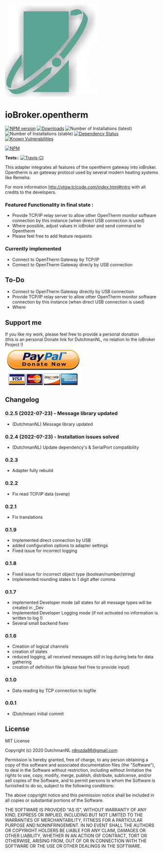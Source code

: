 ![Logo](admin/opentherm.png)
# ioBroker.opentherm

[![NPM version](http://img.shields.io/npm/v/iobroker.opentherm.svg)](https://www.npmjs.com/package/iobroker.opentherm)
[![Downloads](https://img.shields.io/npm/dm/iobroker.opentherm.svg)](https://www.npmjs.com/package/iobroker.opentherm)
![Number of Installations (latest)](http://iobroker.live/badges/opentherm-installed.svg)
![Number of Installations (stable)](http://iobroker.live/badges/opentherm-stable.svg)
[![Dependency Status](https://img.shields.io/david/DrozmotiX/ioBroker.opentherm.svg)](https://david-dm.org/DrozmotiX/ioBroker.opentherm)
[![Known Vulnerabilities](https://snyk.io/test/github/DrozmotiX/ioBroker.opentherm/badge.svg)](https://snyk.io/test/github/DrozmotiX/ioBroker.opentherm)

[![NPM](https://nodei.co/npm/ioBroker.opentherm.png?downloads=true)](https://nodei.co/npm/ioBroker.opentherm/)

**Tests:**: [![Travis-CI](http://img.shields.io/travis/DrozmotiX/iobroker.opentherm/master.svg)](https://travis-ci.org/DrozmotiX/ioBroker.opentherm)

This adapter integrates all features of the opentherm gateway into ioBroker.
Opentherm is an gateway protocol used by several modern heating systems like Remeha.

For more information http://otgw.tclcode.com/index.html#intro with all credits to the developers.

### Featured Functionality in final state :
* Provide TCP/IP relay server to allow other OpenTherm monitor software connection by this instance (when direct USB connection is used)
* Where possible, adjust values in ioBroker and send command to Opentherm
* Please feel free to add feature requests 

### Currently implemented

* Connect to OpenTherm Gateway by TCP/IP
* Connect to OpenTherm Gateway direcly by USB connection

## To-Do
* Connect to OpenTherm Gateway directly by USB connection
* Provide TCP/IP relay server to allow other OpenTherm monitor software connection by this instance (when direct USB connection is used)
* Where 

## Support me
If you like my work, please feel free to provide a personal donation  
(this is an personal Donate link for DutchmanNL, no relation to the ioBroker Project !)  
[![Donate](https://raw.githubusercontent.com/DrozmotiX/ioBroker.wled/master/admin/button.png)](http://paypal.me/DutchmanNL)

## Changelog

### 0.2.5 (2022-07-23) - Message library updated
* (DutchmanNL) Message library updated

### 0.2.4 (2022-07-23) - Installation issues solved
* (DutchmanNL) Update dependency's & SerialPort compatibility

### 0.2.3
* Adapter fully rebuild

### 0.2.2
* Fix read TCP/IP data (svenp)

### 0.2.1
* Fix translations

### 0.1.9
* Implemented direct connection by USB
* added configuration options to adapter settings
* Fixed issue for incorrect logging

### 0.1.8
* Fixed issue for incorrect object type (boolean/number/string)
* Implemented rounding states to 1 digit after comma

### 0.1.7
* implemented Developer mode (all states for all message types will be created in _Dev
* Implemented Developer Logging mode (if not activated no information is written to log !)
* Several small backend fixes

### 0.1.6
* Creation of logical channels
* creation of states
* reduced logging, all received messages still in log during beta for data gathering
* creation of definition file (please feel free to provide input)

### 0.1.0
* Data reading by TCP connection to logfile 

### 0.0.1
* (Dutchman) initial commit

## License
MIT License

Copyright (c) 2020 DutchmanNL <rdrozda86@gmail.com>

Permission is hereby granted, free of charge, to any person obtaining a copy
of this software and associated documentation files (the "Software"), to deal
in the Software without restriction, including without limitation the rights
to use, copy, modify, merge, publish, distribute, sublicense, and/or sell
copies of the Software, and to permit persons to whom the Software is
furnished to do so, subject to the following conditions:

The above copyright notice and this permission notice shall be included in all
copies or substantial portions of the Software.

THE SOFTWARE IS PROVIDED "AS IS", WITHOUT WARRANTY OF ANY KIND, EXPRESS OR
IMPLIED, INCLUDING BUT NOT LIMITED TO THE WARRANTIES OF MERCHANTABILITY,
FITNESS FOR A PARTICULAR PURPOSE AND NONINFRINGEMENT. IN NO EVENT SHALL THE
AUTHORS OR COPYRIGHT HOLDERS BE LIABLE FOR ANY CLAIM, DAMAGES OR OTHER
LIABILITY, WHETHER IN AN ACTION OF CONTRACT, TORT OR OTHERWISE, ARISING FROM,
OUT OF OR IN CONNECTION WITH THE SOFTWARE OR THE USE OR OTHER DEALINGS IN THE
SOFTWARE.